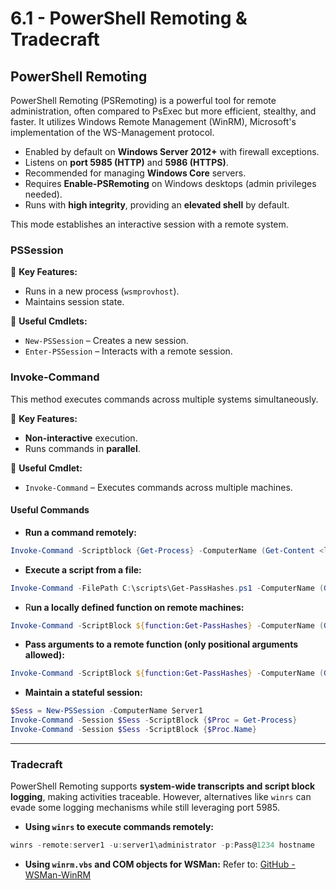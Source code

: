 # 6.1 - PowerShell Remoting & Tradecraft

## PowerShell Remoting

PowerShell Remoting (PSRemoting) is a powerful tool for remote administration, often compared to PsExec but more efficient, stealthy, and faster. It utilizes Windows Remote Management (WinRM), Microsoft's implementation of the WS-Management protocol.

* Enabled by default on **Windows Server 2012+** with firewall exceptions.
* Listens on **port 5985 (HTTP)** and **5986 (HTTPS)**.
* Recommended for managing **Windows Core** servers.
* Requires **Enable-PSRemoting** on Windows desktops (admin privileges needed).
* Runs with **high integrity**, providing an **elevated shell** by default.

This mode establishes an interactive session with a remote system.

### PSSession

🔹 **Key Features:**

* Runs in a new process (`wsmprovhost`).
* Maintains session state.

🔹 **Useful Cmdlets:**

* `New-PSSession` – Creates a new session.
* `Enter-PSSession` – Interacts with a remote session.

### Invoke-Command

This method executes commands across multiple systems simultaneously.

🔹 **Key Features:**

* **Non-interactive** execution.
* Runs commands in **parallel**.

🔹 **Useful Cmdlet:**

* `Invoke-Command` – Executes commands across multiple machines.

#### **Useful Commands**

* **Run a command remotely:**

```powershell
Invoke-Command -Scriptblock {Get-Process} -ComputerName (Get-Content <list_of_servers>)
```

* **Execute a script from a file:**

```powershell
Invoke-Command -FilePath C:\scripts\Get-PassHashes.ps1 -ComputerName (Get-Content <list_of_servers>)
```

* R**un a locally defined function on remote machines:**

```powershell
Invoke-Command -ScriptBlock ${function:Get-PassHashes} -ComputerName (Get-Content <list_of_servers>)
```

* **Pass arguments to a remote function (only positional arguments allowed):**

```powershell
Invoke-Command -ScriptBlock ${function:Get-PassHashes} -ComputerName (Get-Content <list_of_servers>) -ArgumentList <args>
```

* **Maintain a stateful session:**

```powershell
$Sess = New-PSSession -ComputerName Server1
Invoke-Command -Session $Sess -ScriptBlock {$Proc = Get-Process}
Invoke-Command -Session $Sess -ScriptBlock {$Proc.Name}
```

***

### Tradecraft

PowerShell Remoting supports **system-wide transcripts and script block logging**, making activities traceable. However, alternatives like `winrs` can evade some logging mechanisms while still leveraging port 5985.

* **Using `winrs` to execute commands remotely:**

```powershell
winrs -remote:server1 -u:server1\administrator -p:Pass@1234 hostname
```

* **Using `winrm.vbs` and COM objects for WSMan:** Refer to: [GitHub - WSMan-WinRM](https://github.com/bohops/WSMan-WinRM)
